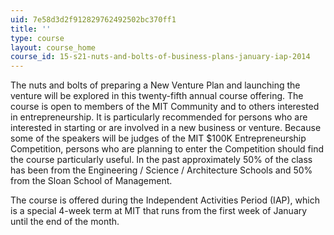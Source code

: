 ```yaml
---
uid: 7e58d3d2f912829762492502bc370ff1
title: ''
type: course
layout: course_home
course_id: 15-s21-nuts-and-bolts-of-business-plans-january-iap-2014
---
```

The nuts and bolts of preparing a New Venture Plan and launching the venture will be explored in this twenty-fifth annual course offering. The course is open to members of the MIT Community and to others interested in entrepreneurship. It is particularly recommended for persons who are interested in starting or are involved in a new business or venture. Because some of the speakers will be judges of the MIT $100K Entrepreneurship Competition, persons who are planning to enter the Competition should find the course particularly useful. In the past approximately 50% of the class has been from the Engineering / Science / Architecture Schools and 50% from the Sloan School of Management.

The course is offered during the Independent Activities Period (IAP), which is a special 4-week term at MIT that runs from the first week of January until the end of the month.
